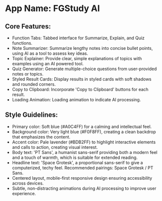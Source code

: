 # **App Name**: FGStudy AI

## Core Features:

- Function Tabs: Tabbed interface for Summarize, Explain, and Quiz functions.
- Note Summarizer: Summarize lengthy notes into concise bullet points, using AI as a tool to assess key ideas.
- Topic Explainer: Provide clear, simple explanations of topics with examples using an AI powered tool.
- Quiz Generator: Generate multiple-choice questions from user-provided notes or topics.
- Styled Result Cards: Display results in styled cards with soft shadows and rounded corners.
- Copy to Clipboard: Incorporate 'Copy to Clipboard' buttons for each result.
- Loading Animation: Loading animation to indicate AI processing.

## Style Guidelines:

- Primary color: Soft blue (#A0C4FF) for a calming and intellectual feel.
- Background color: Very light blue (#F0F8FF), creating a clean backdrop that emphasizes the content.
- Accent color: Pale lavender (#BDB2FF) to highlight interactive elements and calls to action, creating visual interest.
- Body text: 'PT Sans', a humanist sans-serif providing both a modern feel and a touch of warmth, which is suitable for extended reading.
- Headline text: 'Space Grotesk', a proportional sans-serif to give a computerized, techy feel. Recommended pairings: Space Grotesk / PT Sans.
- Centered layout, mobile-first responsive design ensuring accessibility across devices.
- Subtle, non-distracting animations during AI processing to improve user experience.
